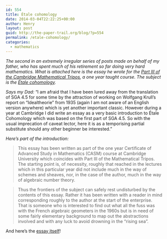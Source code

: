```yaml
---
id: 554
title: Étale cohomology
date: 2014-03-04T22:22:25+00:00
author: Henry
layout: post
guid: http://the-paper-trail.org/blog/?p=554
permalink: /etale-cohomology/
categories:
  - mathematics
---
```

_The second in an extremely irregular series of posts made on behalf of my father, who has spent much of his retirement so far doing very hard mathematics. What is attached here is the essay he wrote for the [Part III of the Cambridge Mathematical Tripos](http://en.wikipedia.org/wiki/Part_III_of_the_Mathematical_Tripos "Cambridge Mathematics Part III"), a one year taught course. The subject is the [Étale cohomology](http://en.wikipedia.org/wiki/%C3%89tale_cohomology)._

_Says my Dad:_ &#8220;I am afraid that I have been lured away from the translation of SGA 4.5 for some time by the attraction of working on Wolfgang Krull&#8217;s report on &#8220;Idealtheorie&#8221; from 1935 (again I am not aware of an English version anywhere) which is yet another important classic. However during a year at Cambridge I did write an essay as a very basic introduction to Étale Cohomology which was based on the first part of SGA 4.5. So with the usual imprecation of caveat lector, here it is as a temporising partial substitute should any other beginner be interested.&#8221;

_Here&#8217;s part of the introduction:_

> This essay has been written as part of the one year Certificate of Advanced Study in Mathematics (CASM) course at Cambridge University which coincides with Part III of the Mathematical Tripos. The starting point is, of necessity, roughly that reached in the lectures which in this particular year did not include much in the way of schemes and sheaves, nor, in the case of the author, much in the way of algebraic number theory.
  
> Thus the frontiers of the subject can safely rest undisturbed by the contents of this essay. Rather it has been written with a reader in mind corresponding roughly to the author at the start of the enterprise. That is someone who is interested to find out what all the fuss was with the French algebraic geometers in the 1960s but is in need of some fairly elementary background to map out the abstractions involved and with any luck to avoid drowning in the “rising sea”.

And here&#8217;s the [essay itself](http://the-paper-trail.org/blog/wp-content/uploads/2014/03/EC-Essay-1.pdf)!